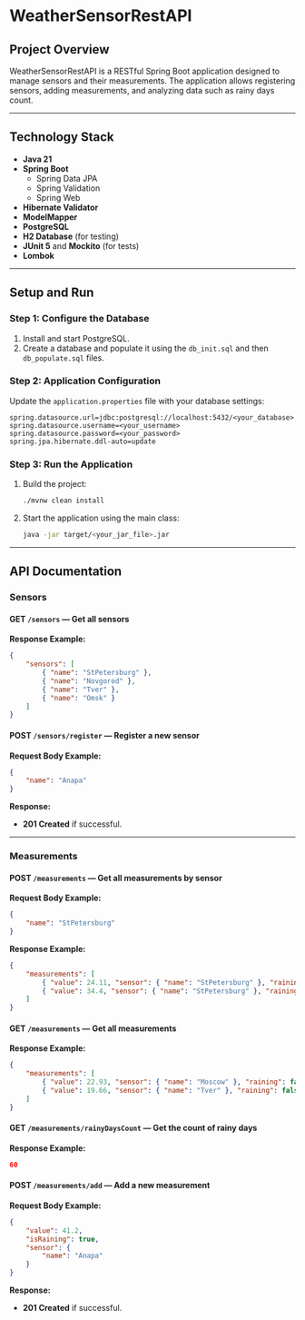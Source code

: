 # WeatherSensorRestAPI

## Project Overview
WeatherSensorRestAPI is a RESTful Spring Boot application designed to manage sensors and their measurements. The application allows registering sensors, adding measurements, and analyzing data such as rainy days count.

---

## Technology Stack
- **Java 21**
- **Spring Boot**
    - Spring Data JPA
    - Spring Validation
    - Spring Web
- **Hibernate Validator**
- **ModelMapper**
- **PostgreSQL**
- **H2 Database** (for testing)
- **JUnit 5** and **Mockito** (for tests)
- **Lombok**

---

## Setup and Run

### Step 1: Configure the Database
1. Install and start PostgreSQL.
2. Create a database and populate it using the `db_init.sql` and then `db_populate.sql` files.

### Step 2: Application Configuration
Update the `application.properties` file with your database settings:
```properties
spring.datasource.url=jdbc:postgresql://localhost:5432/<your_database>
spring.datasource.username=<your_username>
spring.datasource.password=<your_password>
spring.jpa.hibernate.ddl-auto=update
```

### Step 3: Run the Application
1. Build the project:
   ```bash
   ./mvnw clean install
   ```
2. Start the application using the main class:
   ```bash
   java -jar target/<your_jar_file>.jar
   ```

---

## API Documentation

### **Sensors**
#### **GET** `/sensors` — Get all sensors
**Response Example:**
```json
{
    "sensors": [
        { "name": "StPetersburg" },
        { "name": "Novgorod" },
        { "name": "Tver" },
        { "name": "Omsk" }
    ]
}
```

#### **POST** `/sensors/register` — Register a new sensor
**Request Body Example:**
```json
{
    "name": "Anapa"
}
```
**Response:**
- **201 Created** if successful.

---

### **Measurements**
#### **POST** `/measurements` — Get all measurements by sensor
**Request Body Example:**
```json
{
    "name": "StPetersburg"
}
```
**Response Example:**
```json
{
    "measurements": [
        { "value": 24.11, "sensor": { "name": "StPetersburg" }, "raining": false },
        { "value": 34.4, "sensor": { "name": "StPetersburg" }, "raining": true }
    ]
}
```

#### **GET** `/measurements` — Get all measurements
**Response Example:**
```json
{
    "measurements": [
        { "value": 22.93, "sensor": { "name": "Moscow" }, "raining": false },
        { "value": 19.66, "sensor": { "name": "Tver" }, "raining": false }
    ]
}
```

#### **GET** `/measurements/rainyDaysCount` — Get the count of rainy days
**Response Example:**
```json
60
```

#### **POST** `/measurements/add` — Add a new measurement
**Request Body Example:**
```json
{
    "value": 41.2,
    "isRaining": true,
    "sensor": {
        "name": "Anapa"
    }
}
```
**Response:**
- **201 Created** if successful.